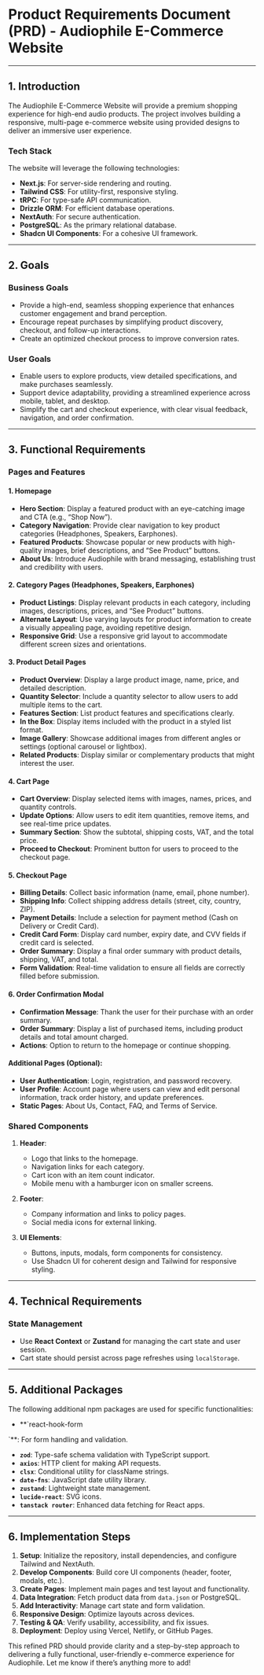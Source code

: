 # Product Requirements Document (PRD) - Audiophile E-Commerce Website

---

## 1. Introduction

The Audiophile E-Commerce Website will provide a premium shopping experience for high-end audio products. The project involves building a responsive, multi-page e-commerce website using provided designs to deliver an immersive user experience.

### Tech Stack

The website will leverage the following technologies:

- **Next.js**: For server-side rendering and routing.
- **Tailwind CSS**: For utility-first, responsive styling.
- **tRPC**: For type-safe API communication.
- **Drizzle ORM**: For efficient database operations.
- **NextAuth**: For secure authentication.
- **PostgreSQL**: As the primary relational database.
- **Shadcn UI Components**: For a cohesive UI framework.

---

## 2. Goals

### Business Goals

- Provide a high-end, seamless shopping experience that enhances customer engagement and brand perception.
- Encourage repeat purchases by simplifying product discovery, checkout, and follow-up interactions.
- Create an optimized checkout process to improve conversion rates.

### User Goals

- Enable users to explore products, view detailed specifications, and make purchases seamlessly.
- Support device adaptability, providing a streamlined experience across mobile, tablet, and desktop.
- Simplify the cart and checkout experience, with clear visual feedback, navigation, and order confirmation.

---

## 3. Functional Requirements

### Pages and Features

#### 1. **Homepage**

- **Hero Section**: Display a featured product with an eye-catching image and CTA (e.g., “Shop Now”).
- **Category Navigation**: Provide clear navigation to key product categories (Headphones, Speakers, Earphones).
- **Featured Products**: Showcase popular or new products with high-quality images, brief descriptions, and “See Product” buttons.
- **About Us**: Introduce Audiophile with brand messaging, establishing trust and credibility with users.

#### 2. **Category Pages** (Headphones, Speakers, Earphones)

- **Product Listings**: Display relevant products in each category, including images, descriptions, prices, and “See Product” buttons.
- **Alternate Layout**: Use varying layouts for product information to create a visually appealing page, avoiding repetitive design.
- **Responsive Grid**: Use a responsive grid layout to accommodate different screen sizes and orientations.

#### 3. **Product Detail Pages**

- **Product Overview**: Display a large product image, name, price, and detailed description.
- **Quantity Selector**: Include a quantity selector to allow users to add multiple items to the cart.
- **Features Section**: List product features and specifications clearly.
- **In the Box**: Display items included with the product in a styled list format.
- **Image Gallery**: Showcase additional images from different angles or settings (optional carousel or lightbox).
- **Related Products**: Display similar or complementary products that might interest the user.

#### 4. **Cart Page**

- **Cart Overview**: Display selected items with images, names, prices, and quantity controls.
- **Update Options**: Allow users to edit item quantities, remove items, and see real-time price updates.
- **Summary Section**: Show the subtotal, shipping costs, VAT, and the total price.
- **Proceed to Checkout**: Prominent button for users to proceed to the checkout page.

#### 5. **Checkout Page**

- **Billing Details**: Collect basic information (name, email, phone number).
- **Shipping Info**: Collect shipping address details (street, city, country, ZIP).
- **Payment Details**: Include a selection for payment method (Cash on Delivery or Credit Card).
- **Credit Card Form**: Display card number, expiry date, and CVV fields if credit card is selected.
- **Order Summary**: Display a final order summary with product details, shipping, VAT, and total.
- **Form Validation**: Real-time validation to ensure all fields are correctly filled before submission.

#### 6. **Order Confirmation Modal**

- **Confirmation Message**: Thank the user for their purchase with an order summary.
- **Order Summary**: Display a list of purchased items, including product details and total amount charged.
- **Actions**: Option to return to the homepage or continue shopping.

#### Additional Pages (Optional):

- **User Authentication**: Login, registration, and password recovery.
- **User Profile**: Account page where users can view and edit personal information, track order history, and update preferences.
- **Static Pages**: About Us, Contact, FAQ, and Terms of Service.

### Shared Components

1. **Header**:

   - Logo that links to the homepage.
   - Navigation links for each category.
   - Cart icon with an item count indicator.
   - Mobile menu with a hamburger icon on smaller screens.

2. **Footer**:

   - Company information and links to policy pages.
   - Social media icons for external linking.

3. **UI Elements**:
   - Buttons, inputs, modals, form components for consistency.
   - Use Shadcn UI for coherent design and Tailwind for responsive styling.

---

## 4. Technical Requirements

### State Management

- Use **React Context** or **Zustand** for managing the cart state and user session.
- Cart state should persist across page refreshes using `localStorage`.

---

## 5. Additional Packages

The following additional npm packages are used for specific functionalities:

- \*\*`react-hook-form

`\*\*: For form handling and validation.

- **`zod`**: Type-safe schema validation with TypeScript support.
- **`axios`**: HTTP client for making API requests.
- **`clsx`**: Conditional utility for className strings.
- **`date-fns`**: JavaScript date utility library.
- **`zustand`**: Lightweight state management.
- **`lucide-react`**: SVG icons.
- **`tanstack router`**: Enhanced data fetching for React apps.

---

## 6. Implementation Steps

1. **Setup**: Initialize the repository, install dependencies, and configure Tailwind and NextAuth.
2. **Develop Components**: Build core UI components (header, footer, modals, etc.).
3. **Create Pages**: Implement main pages and test layout and functionality.
4. **Data Integration**: Fetch product data from `data.json` or PostgreSQL.
5. **Add Interactivity**: Manage cart state and form validation.
6. **Responsive Design**: Optimize layouts across devices.
7. **Testing & QA**: Verify usability, accessibility, and fix issues.
8. **Deployment**: Deploy using Vercel, Netlify, or GitHub Pages.

This refined PRD should provide clarity and a step-by-step approach to delivering a fully functional, user-friendly e-commerce experience for Audiophile. Let me know if there’s anything more to add!

